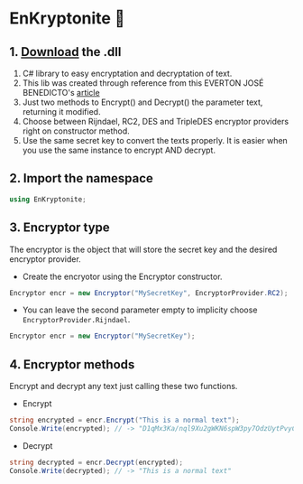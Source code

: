 ﻿# EnKryptonite 💎
## 1. [Download](https://github.com/dieg0hartmann/EnKryptonite/raw/main/bin/Debug/EnKryptonite.dll) the .dll
1. C# library to easy encryptation and decryptation of text.
2. This lib was created through reference from this EVERTON JOSÉ BENEDICTO's [article](http://www.linhadecodigo.com.br/artigo/3078/criptografando-dados-com-csharp.aspx)
3. Just two methods to Encrypt() and Decrypt() the parameter text, returning it modified.
4. Choose between Rijndael, RC2, DES and TripleDES encryptor providers right on constructor method.
5. Use the same secret key to convert the texts properly. It is easier when you use the same instance to encrypt AND decrypt.

## 2. Import the namespace
```cs
using EnKryptonite;
```

## 3. Encryptor type
The encryptor is the object that will store the secret key and the desired encryptor provider. 
- Create the encryotor using the Encryptor constructor. 
```cs
Encryptor encr = new Encryptor("MySecretKey", EncryptorProvider.RC2);
```
- You can leave the second parameter empty to implicity choose ```EncryptorProvider.Rijndael```.
```cs
Encryptor encr = new Encryptor("MySecretKey");
```

## 4. Encryptor methods
Encrypt and decrypt any text just calling these two functions.
- Encrypt
```cs
string encrypted = encr.Encrypt("This is a normal text");
Console.Write(encrypted); // -> "D1qMx3Ka/nql9Xu2gWKN6spW3py7OdzUytPvyCby7eE="
```
- Decrypt
```cs
string decrypted = encr.Decrypt(encrypted);
Console.Write(decrypted); // -> "This is a normal text"
``` 